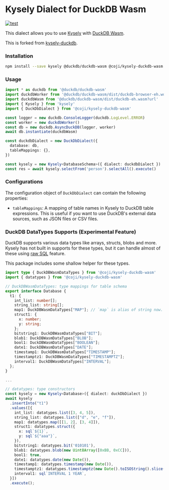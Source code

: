 # Kysely Dialect for DuckDB Wasm

[![test](https://github.com/runoshun/kysely-duckdb/actions/workflows/test.yml/badge.svg)](https://github.com/runoshun/kysely-duckdb/actions/workflows/test.yml)

This dialect allows you to use [Kysely](https://kysely.dev/) with [DuckDB Wasm](https://duckdb.org/docs/api/wasm/overview.html).

This is forked from [kysely-duckdb](https://github.com/runoshun/kysely-duckdb).

### Installation

```bash
npm install --save kysely @duckdb/duckdb-wasm @coji/kysely-duckdb-wasm
```

### Usage

```ts
import * as duckdb from '@duckdb/duckdb-wasm'
import duckdbWorker from '@duckdb/duckdb-wasm/dist/duckdb-browser-eh.worker.js?worker'
import duckdbWasm from '@duckdb/duckdb-wasm/dist/duckdb-eh.wasm?url'
import { Kysely } from 'kysely'
import { DuckDbDialect } from '@coji/kysely-duckdb-wasm'

const logger = new duckdb.ConsoleLogger(duckdb.LogLevel.ERROR)
const worker = new duckdbWorker()
const db = new duckdb.AsyncDuckDB(logger, worker)
await db.instantiate(duckdbWasm)

const duckdbDialect = new DuckDbDialect({
  database: db,
  tableMappings: {},
})

const kysely = new Kysely<DatabaseSchema>({ dialect: duckdbDialect })
const res = await kysely.selectFrom('person').selectAll().execute()
```

### Configurations

The configuration object of `DuckDbDialect` can contain the following properties:

- `tableMappings`: A mapping of table names in Kysely to DuckDB table expressions. This is useful if you want to use DuckDB's external data sources, such as JSON files or CSV files.

### DuckDB DataTypes Supports (Experimental Feature)

DuckDB supports various data types like arrays, structs, blobs and more.
Kysely has not built in supports for these types, but it can handle almost
of these using [raw SQL](https://kysely.dev/docs/recipes/raw-sql) feature.

This package includes some shallow helper for these types.

```ts
import type { DuckDBWasmDataTypes } from '@coji/kysely-duckdb-wasm'
import { datatypes } from '@coji/kysely-duckdb-wasm'

// DuckDBWasmDataTypes: type mappings for table schema
export interface Database {
  t1: {
    int_list: number[];
    string_list: string[];
    map1: DuckDBWasmDataTypes["MAP"]; // `map` is alias of string now. The returned value from duckdb is like '{a=1,b=2}'
    struct1: {
      x: number;
      y: string;
    };
    bitstring1: DuckDBWasmDataTypes["BIT"];
    blob1: DuckDBWasmDataTypes["BLOB"];
    bool1: DuckDBWasmDataTypes["BOOLEAN"];
    date1: DuckDBWasmDataTypes["DATE"];
    timestamp1: DuckDBWasmDataTypes["TIMESTAMP"];
    timestamptz1: DuckDBWasmDataTypes["TIMESTAMPTZ"];
    interval1: DuckDBWasmDataTypes["INTERVAL"];
  };
}

...

// datatypes: type constructors
const kysely = new Kysely<Database>({ dialect: duckDbDialect })
await kysely
  .insertInto("t1")
  .values([{
    int_list: datatypes.list([3, 4, 5]),
    string_list: datatypes.list(["d", "e", "f"]),
    map1: datatypes.map([[1, 2], [3, 4]]),
    struct1: datatypes.struct({
      x: sql`${1}`,
      y: sql`${"aaa"}`,
    }),
    bitstring1: datatypes.bit('010101'),
    blob1: datatypes.blob(new Uint8Array([0xBB, 0xCC])),
    bool1: true,
    date1: datatypes.date(new Date()),
    timestamp1: datatypes.timestamp(new Date()),
    timestamptz1: datatypes.timestamptz(new Date().toISOString().slice(0, -1) + '+03:00'),
    interval1: sql`INTERVAL 1 YEAR`,
  }])
  .execute();
```
